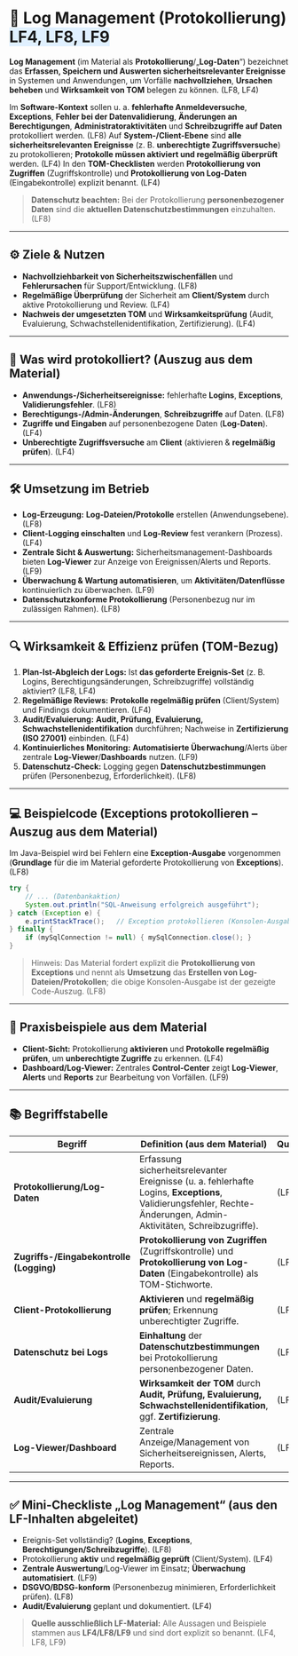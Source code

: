 # 🧾 Log Management (Protokollierung) <span style="background:#e0f0ff;">LF4, LF8, LF9</span>

**Log Management** (im Material als **Protokollierung**/„**Log-Daten**“) bezeichnet das **Erfassen, Speichern und Auswerten sicherheitsrelevanter Ereignisse** in Systemen und Anwendungen, um Vorfälle **nachvollziehen**, **Ursachen beheben** und **Wirksamkeit von TOM** belegen zu können. (LF8, LF4)  

Im **Software-Kontext** sollen u. a. **fehlerhafte Anmeldeversuche**, **Exceptions**, **Fehler bei der Datenvalidierung**, **Änderungen an Berechtigungen**, **Administratoraktivitäten** und **Schreibzugriffe auf Daten** protokolliert werden. (LF8) 
Auf **System-/Client-Ebene** sind **alle sicherheitsrelevanten Ereignisse** (z. B. **unberechtigte Zugriffsversuche**) zu protokollieren; **Protokolle müssen aktiviert und regelmäßig überprüft** werden. (LF4) 
In den **TOM-Checklisten** werden **Protokollierung von Zugriffen** (Zugriffskontrolle) und **Protokollierung von Log-Daten** (Eingabekontrolle) explizit benannt. (LF4) 

> **Datenschutz beachten:** Bei der Protokollierung **personenbezogener Daten** sind die **aktuellen Datenschutzbestimmungen** einzuhalten. (LF8) 

---

## ⚙️ Ziele & Nutzen

* **Nachvollziehbarkeit von Sicherheitszwischenfällen** und **Fehlerursachen** für Support/Entwicklung. (LF8) 
* **Regelmäßige Überprüfung** der Sicherheit am **Client/System** durch aktive Protokollierung und Review. (LF4) 
* **Nachweis der umgesetzten TOM** und **Wirksamkeitsprüfung** (Audit, Evaluierung, Schwachstellenidentifikation, Zertifizierung). (LF4) 

---

## 🧩 Was wird protokolliert? (Auszug aus dem Material)

* **Anwendungs-/Sicherheitsereignisse:** fehlerhafte **Logins**, **Exceptions**, **Validierungsfehler**. (LF8) 
* **Berechtigungs-/Admin-Änderungen**, **Schreibzugriffe** auf Daten. (LF8) 
* **Zugriffe und Eingaben** auf personenbezogene Daten (**Log-Daten**). (LF4) 
* **Unberechtigte Zugriffsversuche** am **Client** (aktivieren & **regelmäßig prüfen**). (LF4) 

---

## 🛠️ Umsetzung im Betrieb

* **Log-Erzeugung:** **Log-Dateien/Protokolle** erstellen (Anwendungsebene). (LF8) 
* **Client-Logging einschalten** und **Log-Review** fest verankern (Prozess). (LF4) 
* **Zentrale Sicht & Auswertung:** Sicherheitsmanagement-Dashboards bieten **Log-Viewer** zur Anzeige von Ereignissen/Alerts und Reports. (LF9) 
* **Überwachung & Wartung automatisieren**, um **Aktivitäten/Datenflüsse** kontinuierlich zu überwachen. (LF9) 
* **Datenschutzkonforme Protokollierung** (Personenbezug nur im zulässigen Rahmen). (LF8) 

---

## 🔍 Wirksamkeit & Effizienz prüfen (TOM-Bezug)

1. **Plan-Ist-Abgleich der Logs:** Ist **das geforderte Ereignis-Set** (z. B. Logins, Berechtigungsänderungen, Schreibzugriffe) vollständig aktiviert? (LF8, LF4)  
2. **Regelmäßige Reviews:** **Protokolle regelmäßig prüfen** (Client/System) und Findings dokumentieren. (LF4) 
3. **Audit/Evaluierung:** **Audit, Prüfung, Evaluierung, Schwachstellenidentifikation** durchführen; Nachweise in **Zertifizierung (ISO 27001)** einbinden. (LF4) 
4. **Kontinuierliches Monitoring:** **Automatisierte Überwachung**/Alerts über zentrale **Log-Viewer**/**Dashboards** nutzen. (LF9)  
5. **Datenschutz-Check:** Logging gegen **Datenschutzbestimmungen** prüfen (Personenbezug, Erforderlichkeit). (LF8) 

---

## 💻 Beispielcode (Exceptions protokollieren – Auszug aus dem Material)

Im Java-Beispiel wird bei Fehlern eine **Exception-Ausgabe** vorgenommen (**Grundlage** für die im Material geforderte Protokollierung von **Exceptions**). (LF8)  

```java
try {
    // ... (Datenbankaktion)
    System.out.println("SQL-Anweisung erfolgreich ausgeführt");
} catch (Exception e) {
    e.printStackTrace();   // Exception protokollieren (Konsolen-Ausgabe)
} finally {
    if (mySqlConnection != null) { mySqlConnection.close(); }
}
```

> Hinweis: Das Material fordert explizit die **Protokollierung von Exceptions** und nennt als **Umsetzung** das **Erstellen von Log-Dateien/Protokollen**; die obige Konsolen-Ausgabe ist der gezeigte Code-Auszug. (LF8)  

---

## 🧪 Praxisbeispiele aus dem Material

* **Client-Sicht:** Protokollierung **aktivieren** und **Protokolle regelmäßig prüfen**, um **unberechtigte Zugriffe** zu erkennen. (LF4) 
* **Dashboard/Log-Viewer:** Zentrales **Control-Center** zeigt **Log-Viewer**, **Alerts** und **Reports** zur Bearbeitung von Vorfällen. (LF9) 

---

## 📚 Begriffstabelle

| Begriff                                  | Definition (aus dem Material)                                                                                                                                     | Quelle |
| ---------------------------------------- | ----------------------------------------------------------------------------------------------------------------------------------------------------------------- | ------ |
| **Protokollierung/Log-Daten**            | Erfassung sicherheitsrelevanter Ereignisse (u. a. fehlerhafte Logins, **Exceptions**, Validierungsfehler, Rechte-Änderungen, Admin-Aktivitäten, Schreibzugriffe). | (LF8)  |
| **Zugriffs-/Eingabekontrolle (Logging)** | **Protokollierung von Zugriffen** (Zugriffskontrolle) und **Protokollierung von Log-Daten** (Eingabekontrolle) als TOM-Stichworte.                                | (LF4)  |
| **Client-Protokollierung**               | **Aktivieren** und **regelmäßig prüfen**; Erkennung unberechtigter Zugriffe.                                                                                      | (LF4)  |
| **Datenschutz bei Logs**                 | **Einhaltung** der **Datenschutzbestimmungen** bei Protokollierung personenbezogener Daten.                                                                       | (LF8)  |
| **Audit/Evaluierung**                    | **Wirksamkeit der TOM** durch **Audit, Prüfung, Evaluierung, Schwachstellenidentifikation**, ggf. **Zertifizierung**.                                             | (LF4)  |
| **Log-Viewer/Dashboard**                 | Zentrale Anzeige/Management von Sicherheitsereignissen, Alerts, Reports.                                                                                          | (LF9)  |

---

## ✅ Mini-Checkliste „Log Management“ (aus den LF-Inhalten abgeleitet)

* Ereignis-Set vollständig? (**Logins**, **Exceptions**, **Berechtigungen/Schreibzugriffe**). (LF8) 
* Protokollierung **aktiv** und **regelmäßig geprüft** (Client/System). (LF4) 
* **Zentrale Auswertung**/Log-Viewer im Einsatz; **Überwachung automatisiert**. (LF9)  
* **DSGVO/BDSG-konform** (Personenbezug minimieren, Erforderlichkeit prüfen). (LF8) 
* **Audit/Evaluierung** geplant und dokumentiert. (LF4) 

> **Quelle ausschließlich LF-Material:** Alle Aussagen und Beispiele stammen aus **LF4/LF8/LF9** und sind dort explizit so benannt. (LF4, LF8, LF9)     
